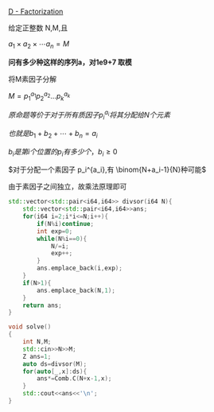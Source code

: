 [D - Factorization](https://atcoder.jp/contests/abc110/tasks/abc110_d)

给定正整数 N,M,且  

$a_1 \times a_2 \times \cdots a_n = M$

**问有多少种这样的序列a，对1e9+7 取模**  

将M素因子分解  

$M=p_1^{a_1}p_2^{a_2} \dots p_k^{a_k}$

$原命题等价于 对于所有质因子 p_i^{a_i} 将其分配给 N 个元素$  

$也就是 b_{1} + b_{2} + \cdots +b_{n} = a_{i}$

$b_{i} 是第i个位置的p_{i}有多少个，b_{i} \ge 0$  

$对于分配一个素因子 p_i^{a_i},有 \binom{N+a_i-1}{N}种可能$

由于素因子之间独立，故乘法原理即可  

```cpp
std::vector<std::pair<i64,i64>> divsor(i64 N){
    std::vector<std::pair<i64,i64>>ans;
    for(i64 i=2;i*i<=N;i++){
        if(N%i)continue;
        int exp=0;
        while(N%i==0){
            N/=i;
            exp++;
        }
        ans.emplace_back(i,exp);
    }
    if(N>1){
        ans.emplace_back(N,1);
    }
    return ans;
}

void solve()
{
    int N,M;
    std::cin>>N>>M;
    Z ans=1;
    auto ds=divsor(M);
    for(auto[_,x]:ds){
        ans*=Comb.C(N+x-1,x);
    }
    std::cout<<ans<<'\n';
}

```